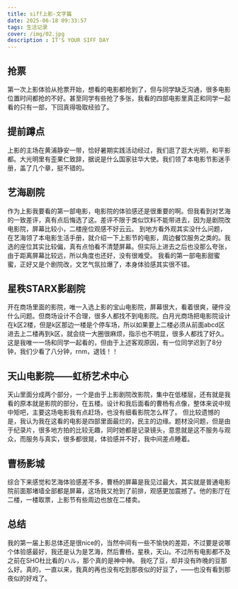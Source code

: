 ```yaml
---
title: siff上影-文字篇
date: 2025-06-18 09:33:57
tags: 生活记录
cover: /img/02.jpg
description : IT'S YOUR SIFF DAY
---
```

## 抢票
第一次上影体验从抢票开始，想看的电影都抢到了，但与同学缺乏沟通，很多电影位置时间都抢的不好。甚至同学有些抢了多张，我看的四部电影里真正和同学一起看的只有一部，下回真得吸取经验了。
## 提前蹲点
上影的主场在黄浦静安一带，恰好暑期实践活动经过，我们逛了逛大光明，和平影都。大光明里有歪果仁致辞，据说是什么国家驻华大使。我们领了本电影节影迷手册，盖了几个章，挺不错的。
## 艺海剧院
作为上影我要看的第一部电影，电影院的体验感还是很重要的啊。但我看到对艺海的一致差评，真有点后悔选了这。差评不限于类似饮料不能带进去，因为是剧院改电影院，屏幕比较小，二楼座位观感不好云云。
到地方看外观其实没什么问题，在艺海领了本电影生活手册，就介绍一下上影节的电影，周边餐饮服务之类的。我选的座位其实比较偏，真有点怕看不清楚屏幕。但实际上进去之后也没那么夸张，由于距离屏幕比较远，所以角度也还好，没有很难受。
我看的第一部电影甜蜜蜜，正好又是个剧院改，文艺气氛拉爆了，本身体验感其实很不错。
## 星秩STARX影剧院
开在商场里面的影院，唯一入选上影的宝山电影院，屏幕很大，看着很爽，硬件没什么问题。但商场设计不合理，很多人都找不到电影院。白月光商场把电影院设计在k区2楼，但是k区那边一楼是个停车场，所以如果要上二楼必须从前面abcd区进去上二楼再到k区，就会绕一大圈很麻烦，指示也不明显，很多人都找了好久。
这是我唯一一场和同学一起看的，但由于上述客观原因，有一位同学迟到了8分钟，我们少看了八分钟，rnm，退钱！！
## 天山电影院——虹桥艺术中心
天山里面分成两个部分，一个是由于上影剧院改影院，集中在低楼层，还有就是我看的原本就是影院的部分，在五楼。设计和我后面看的曹杨有点像，整体来说中规中矩吧，主要这场电影我有点赶场，也没有细看影院怎么样了。
但比较遗憾的是，我认为我在这看的电影是四部里面最烂的，民主的边缘。题材没问题，但是由于纪录片，很多地方拍的比较无趣，同时她都是记录镜头，意思就是这不服务与观众，而服务与真实，很多都很晃，体验感并不好，我中间差点睡着。
## 曹杨影城
综合下来感觉和艺海体验感差不多，曹杨的屏幕是我见过最大，其实就是普通电影院前面那堵墙全部都是屏幕，这场我又抢到了前排，观感更加震撼了。他的影厅在二楼，一楼取票，上影节有些周边也放在二楼卖。
## 总结
我的第一届上影总体还是很nice的，当然中间有一些不愉快的差距，不过要是说哪个体验感最好，我还是认为是艺海，然后曹杨，星秩，天山。不过所有电影都不及之前在SHO杜比看的ハル，那个真的是神中神。
我吃了豆，却并没有昨晚的豆那么好。真的，一直以来，我真的再也没有吃到那夜似的好豆了，——也没有看到那夜似的好戏了。